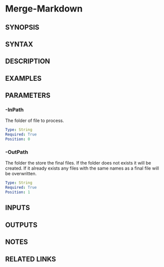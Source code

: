 <!-- #include "./common/header.md" -->

# Merge-Markdown

## SYNOPSIS

<!-- #include "c:/users/dlbm3/source/repos/markdownmerge/.docs/synopsis/Merge-Markdown.md" -->

## SYNTAX

## DESCRIPTION

<!-- #include "./synopsis/Merge-Markdown.md" -->

## EXAMPLES

## PARAMETERS

### -InPath

The folder of file to process.

```yaml
Type: String
Required: True
Position: 0
```

### -OutPath

The folder the store the final files. If the folder does not exists it will be created. If it already exists any files with the same names as a final file will be overwritten.

```yaml
Type: String
Required: True
Position: 1
```

## INPUTS

## OUTPUTS

## NOTES

## RELATED LINKS